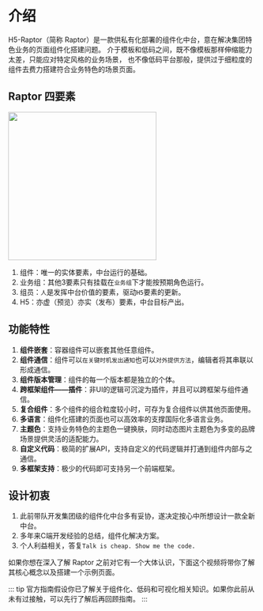 # 介绍
H5-Raptor（简称 Raptor）是一款供私有化部署的组件化中台，意在解决集团特色业务的页面组件化搭建问题。
介于模板和低码之间，既不像模板那样伸缩能力太差，只能应对特定风格的业务场景，
也不像低码平台那般，提供过于细粒度的组件去费力搭建符合业务特色的场景页面。

## Raptor 四要素
<img src="https://p9-juejin.byteimg.com/tos-cn-i-k3u1fbpfcp/d0bd5320b7454264933781367cede4bf~tplv-k3u1fbpfcp-watermark.image" width="300px" />

1. 组件：唯一的实体要素，中台运行的基础。
2. 业务组：其他3要素只有挂载在`业务组`下才能按预期角色运行。
3. 组员：`人`是发挥中台价值的要素，驱动`H5`要素的更新。
4. H5：亦虚（预览）亦实（发布）要素，中台目标产出。

## 功能特性

1. **组件嵌套**：容器组件可以嵌套其他任意组件。
2. **组件通信**：组件可以`在关键时机发出通知`也可以`对外提供方法`，编辑者将其串联以形成通信。
3. **组件版本管理**：组件的每一个版本都是独立的个体。
4. **跨框架组件——插件**：非UI的逻辑可沉淀为插件，并且可以跨框架与组件通信。
5. **复合组件**：多个组件的组合粒度较小时，可存为复合组件以供其他页面使用。
6. **多语言**：组件化搭建的页面也可以高效率的支撑国际化多语言业务。
7. **主题色**：支持业务特色的主题色一键换肤，同时动态图片主题色为多变的品牌场景提供灵活的适配能力。
8. **自定义代码**：极简的扩展API，支持自定义的代码逻辑并打通到组件内部与之通信。
9. **多框架支持**：极少的代码即可支持另一个前端框架。

## 设计初衷
1. 此前带队开发集团级的组件化中台多有妥协，遂决定按心中所想设计一款全新中台。
2. 多年来C端开发经验的总结，组件化解决方案。
3. 个人利益相关，答复`Talk is cheap. Show me the code.`


如果你想在深入了解 Raptor 之前对它有一个大体认识，下面这个视频将带你了解其核心概念以及搭建一个示例页面。

::: tip
官方指南假设你已了解关于组件化、低码和可视化相关知识。如果你此前从未有过接触，可以先行了解后再回顾指南。
:::
